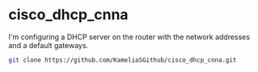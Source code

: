 # cisco_dhcp_cnna
I'm configuring a DHCP server on the router with the network addresses and a default gateways.
```bash
git clone https://github.com/KameliaSGithub/cisco_dhcp_cnna.git
